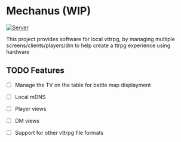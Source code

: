 # Mechanus (WIP)

[![Server](https://github.com/DaanV2/mechanus/actions/workflows/server.yaml/badge.svg?branch=main)](https://github.com/DaanV2/mechanus/actions/workflows/server.yaml)

This project provides software for local vttrpg, by managing multiple screens/clients/players/dm to help create a ttrpg experience using hardware

## TODO Features

- [ ] Manage the TV on the table for battle map displayment
- [ ] Local mDNS
- [ ] Player views
- [ ] DM views
- [ ] Support for other vttrpg file formats

